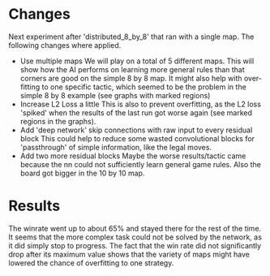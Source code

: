 # Changes

Next experiment after 'distributed_8_by_8' that ran with a single map.
The following changes where applied.

- Use multiple maps
    We will play on a total of 5 different maps. This will show how the AI performs on learning more general
    rules than that corners are good on the simple 8 by 8 map.
    It might also help with over-fitting to one specific tactic, which seemed to be the problem in the simple 8
    by 8 example (see graphs with marked regions)
- Increase L2 Loss a little
    This is also to prevent overfitting, as the L2 loss 'spiked' when the results of the last run got
    worse again (see marked regions in the graphs).
- Add 'deep network' skip connections with raw input to every residual block
    This could help to reduce some wasted convolutional blocks for 'passthrough' of simple information,
    like the legal moves.
- Add two more residual blocks
    Maybe the worse results/tactic came because the nn could not sufficiently learn general game rules.
    Also the board got bigger in the 10 by 10 map.


# Results

The winrate went up to about 65% and stayed there for the rest of the time.
It seems that the more complex task could not be solved by the network, as it did simply
stop to progress. The fact that the win rate did not significantly drop after its maximum
value shows that the variety of maps might have lowered the chance of overfitting to one strategy.